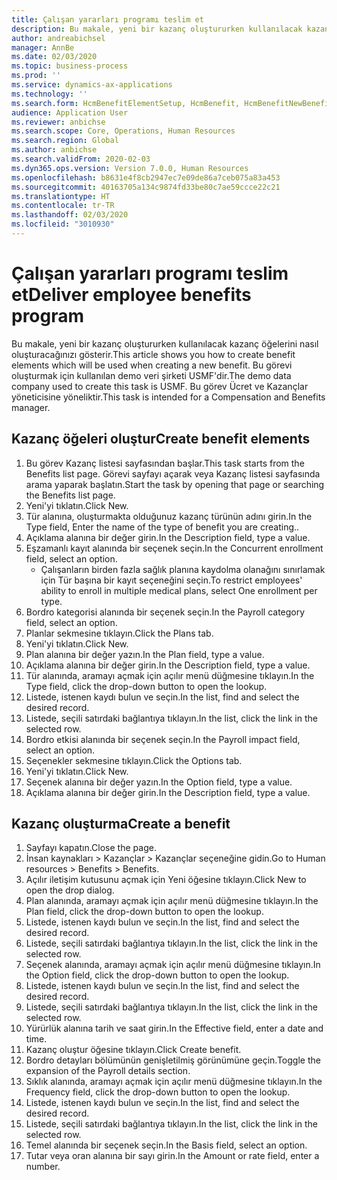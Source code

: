```yaml
---
title: Çalışan yararları programı teslim et
description: Bu makale, yeni bir kazanç oluştururken kullanılacak kazanç öğelerini nasıl oluşturacağınızı gösterir.
author: andreabichsel
manager: AnnBe
ms.date: 02/03/2020
ms.topic: business-process
ms.prod: ''
ms.service: dynamics-ax-applications
ms.technology: ''
ms.search.form: HcmBenefitElementSetup, HcmBenefit, HcmBenefitNewBenefit, HcmBenefitPlanLookup
audience: Application User
ms.reviewer: anbichse
ms.search.scope: Core, Operations, Human Resources
ms.search.region: Global
ms.author: anbichse
ms.search.validFrom: 2020-02-03
ms.dyn365.ops.version: Version 7.0.0, Human Resources
ms.openlocfilehash: b8631e4f8cb2947ec7e09de86a7ceb075a83a453
ms.sourcegitcommit: 40163705a134c9874fd33be80c7ae59ccce22c21
ms.translationtype: HT
ms.contentlocale: tr-TR
ms.lasthandoff: 02/03/2020
ms.locfileid: "3010930"
---
```

# <a name="deliver-employee-benefits-program"></a><span data-ttu-id="8d377-103">Çalışan yararları programı teslim et</span><span class="sxs-lookup"><span data-stu-id="8d377-103">Deliver employee benefits program</span></span>

<span data-ttu-id="8d377-104">Bu makale, yeni bir kazanç oluştururken kullanılacak kazanç öğelerini nasıl oluşturacağınızı gösterir.</span><span class="sxs-lookup"><span data-stu-id="8d377-104">This article shows you how to create benefit elements which will be used when creating a new benefit.</span></span> <span data-ttu-id="8d377-105">Bu görevi oluşturmak için kullanılan demo veri şirketi USMF'dir.</span><span class="sxs-lookup"><span data-stu-id="8d377-105">The demo data company used to create this task is USMF.</span></span> <span data-ttu-id="8d377-106">Bu görev Ücret ve Kazançlar yöneticisine yöneliktir.</span><span class="sxs-lookup"><span data-stu-id="8d377-106">This task is intended for a Compensation and Benefits manager.</span></span>


## <a name="create-benefit-elements"></a><span data-ttu-id="8d377-107">Kazanç öğeleri oluştur</span><span class="sxs-lookup"><span data-stu-id="8d377-107">Create benefit elements</span></span>
1. <span data-ttu-id="8d377-108">Bu görev Kazanç listesi sayfasından başlar.</span><span class="sxs-lookup"><span data-stu-id="8d377-108">This task starts from the Benefits list page.</span></span> <span data-ttu-id="8d377-109">Görevi sayfayı açarak veya Kazanç listesi sayfasında arama yaparak başlatın.</span><span class="sxs-lookup"><span data-stu-id="8d377-109">Start the task by opening that page or searching the Benefits list page.</span></span>
2. <span data-ttu-id="8d377-110">Yeni'yi tıklatın.</span><span class="sxs-lookup"><span data-stu-id="8d377-110">Click New.</span></span>
3. <span data-ttu-id="8d377-111">Tür alanına, oluşturmakta olduğunuz kazanç türünün adını girin.</span><span class="sxs-lookup"><span data-stu-id="8d377-111">In the Type field, Enter the name of the type of benefit you are creating..</span></span>
4. <span data-ttu-id="8d377-112">Açıklama alanına bir değer girin.</span><span class="sxs-lookup"><span data-stu-id="8d377-112">In the Description field, type a value.</span></span>
5. <span data-ttu-id="8d377-113">Eşzamanlı kayıt alanında bir seçenek seçin.</span><span class="sxs-lookup"><span data-stu-id="8d377-113">In the Concurrent enrollment field, select an option.</span></span>
    * <span data-ttu-id="8d377-114">Çalışanların birden fazla sağlık planına kaydolma olanağını sınırlamak için Tür başına bir kayıt seçeneğini seçin.</span><span class="sxs-lookup"><span data-stu-id="8d377-114">To restrict employees' ability to enroll in multiple medical plans, select One enrollment per type.</span></span>  
6. <span data-ttu-id="8d377-115">Bordro kategorisi alanında bir seçenek seçin.</span><span class="sxs-lookup"><span data-stu-id="8d377-115">In the Payroll category field, select an option.</span></span>
7. <span data-ttu-id="8d377-116">Planlar sekmesine tıklayın.</span><span class="sxs-lookup"><span data-stu-id="8d377-116">Click the Plans tab.</span></span>
8. <span data-ttu-id="8d377-117">Yeni'yi tıklatın.</span><span class="sxs-lookup"><span data-stu-id="8d377-117">Click New.</span></span>
9. <span data-ttu-id="8d377-118">Plan alanına bir değer yazın.</span><span class="sxs-lookup"><span data-stu-id="8d377-118">In the Plan field, type a value.</span></span>
10. <span data-ttu-id="8d377-119">Açıklama alanına bir değer girin.</span><span class="sxs-lookup"><span data-stu-id="8d377-119">In the Description field, type a value.</span></span>
11. <span data-ttu-id="8d377-120">Tür alanında, aramayı açmak için açılır menü düğmesine tıklayın.</span><span class="sxs-lookup"><span data-stu-id="8d377-120">In the Type field, click the drop-down button to open the lookup.</span></span>
12. <span data-ttu-id="8d377-121">Listede, istenen kaydı bulun ve seçin.</span><span class="sxs-lookup"><span data-stu-id="8d377-121">In the list, find and select the desired record.</span></span>
13. <span data-ttu-id="8d377-122">Listede, seçili satırdaki bağlantıya tıklayın.</span><span class="sxs-lookup"><span data-stu-id="8d377-122">In the list, click the link in the selected row.</span></span>
14. <span data-ttu-id="8d377-123">Bordro etkisi alanında bir seçenek seçin.</span><span class="sxs-lookup"><span data-stu-id="8d377-123">In the Payroll impact field, select an option.</span></span>
15. <span data-ttu-id="8d377-124">Seçenekler sekmesine tıklayın.</span><span class="sxs-lookup"><span data-stu-id="8d377-124">Click the Options tab.</span></span>
16. <span data-ttu-id="8d377-125">Yeni'yi tıklatın.</span><span class="sxs-lookup"><span data-stu-id="8d377-125">Click New.</span></span>
17. <span data-ttu-id="8d377-126">Seçenek alanına bir değer yazın.</span><span class="sxs-lookup"><span data-stu-id="8d377-126">In the Option field, type a value.</span></span>
18. <span data-ttu-id="8d377-127">Açıklama alanına bir değer girin.</span><span class="sxs-lookup"><span data-stu-id="8d377-127">In the Description field, type a value.</span></span>

## <a name="create-a-benefit"></a><span data-ttu-id="8d377-128">Kazanç oluşturma</span><span class="sxs-lookup"><span data-stu-id="8d377-128">Create a benefit</span></span>
1. <span data-ttu-id="8d377-129">Sayfayı kapatın.</span><span class="sxs-lookup"><span data-stu-id="8d377-129">Close the page.</span></span>
2. <span data-ttu-id="8d377-130">İnsan kaynakları > Kazançlar > Kazançlar seçeneğine gidin.</span><span class="sxs-lookup"><span data-stu-id="8d377-130">Go to Human resources > Benefits > Benefits.</span></span>
3. <span data-ttu-id="8d377-131">Açılır iletişim kutusunu açmak için Yeni öğesine tıklayın.</span><span class="sxs-lookup"><span data-stu-id="8d377-131">Click New to open the drop dialog.</span></span>
4. <span data-ttu-id="8d377-132">Plan alanında, aramayı açmak için açılır menü düğmesine tıklayın.</span><span class="sxs-lookup"><span data-stu-id="8d377-132">In the Plan field, click the drop-down button to open the lookup.</span></span>
5. <span data-ttu-id="8d377-133">Listede, istenen kaydı bulun ve seçin.</span><span class="sxs-lookup"><span data-stu-id="8d377-133">In the list, find and select the desired record.</span></span>
6. <span data-ttu-id="8d377-134">Listede, seçili satırdaki bağlantıya tıklayın.</span><span class="sxs-lookup"><span data-stu-id="8d377-134">In the list, click the link in the selected row.</span></span>
7. <span data-ttu-id="8d377-135">Seçenek alanında, aramayı açmak için açılır menü düğmesine tıklayın.</span><span class="sxs-lookup"><span data-stu-id="8d377-135">In the Option field, click the drop-down button to open the lookup.</span></span>
8. <span data-ttu-id="8d377-136">Listede, istenen kaydı bulun ve seçin.</span><span class="sxs-lookup"><span data-stu-id="8d377-136">In the list, find and select the desired record.</span></span>
9. <span data-ttu-id="8d377-137">Listede, seçili satırdaki bağlantıya tıklayın.</span><span class="sxs-lookup"><span data-stu-id="8d377-137">In the list, click the link in the selected row.</span></span>
10. <span data-ttu-id="8d377-138">Yürürlük alanına tarih ve saat girin.</span><span class="sxs-lookup"><span data-stu-id="8d377-138">In the Effective field, enter a date and time.</span></span>
11. <span data-ttu-id="8d377-139">Kazanç oluştur öğesine tıklayın.</span><span class="sxs-lookup"><span data-stu-id="8d377-139">Click Create benefit.</span></span>
12. <span data-ttu-id="8d377-140">Bordro detayları bölümünün genişletilmiş görünümüne geçin.</span><span class="sxs-lookup"><span data-stu-id="8d377-140">Toggle the expansion of the Payroll details section.</span></span>
13. <span data-ttu-id="8d377-141">Sıklık alanında, aramayı açmak için açılır menü düğmesine tıklayın.</span><span class="sxs-lookup"><span data-stu-id="8d377-141">In the Frequency field, click the drop-down button to open the lookup.</span></span>
14. <span data-ttu-id="8d377-142">Listede, istenen kaydı bulun ve seçin.</span><span class="sxs-lookup"><span data-stu-id="8d377-142">In the list, find and select the desired record.</span></span>
15. <span data-ttu-id="8d377-143">Listede, seçili satırdaki bağlantıya tıklayın.</span><span class="sxs-lookup"><span data-stu-id="8d377-143">In the list, click the link in the selected row.</span></span>
16. <span data-ttu-id="8d377-144">Temel alanında bir seçenek seçin.</span><span class="sxs-lookup"><span data-stu-id="8d377-144">In the Basis field, select an option.</span></span>
17. <span data-ttu-id="8d377-145">Tutar veya oran alanına bir sayı girin.</span><span class="sxs-lookup"><span data-stu-id="8d377-145">In the Amount or rate field, enter a number.</span></span>

